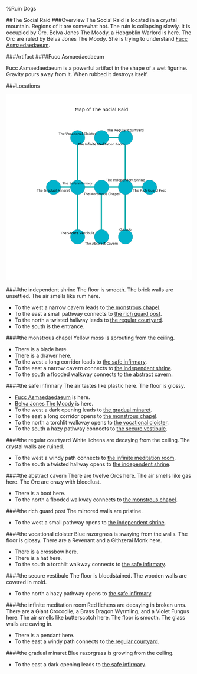 %Ruin Dogs

##The Social Raid
###Overview
The Social Raid is located in a crystal mountain. Regions of it are somewhat hot. The ruin is collapsing slowly. It is occupied by Orc. <a name="Belva-Jones-The-Moody"></a>Belva Jones The Moody, a Hobgoblin Warlord is here. The Orc are ruled by Belva Jones The Moody. She  is trying to understand [Fucc Asmaedaedaeum](#Fucc-Asmaedaedaeum). 



###Artifact
####<a name="Fucc-Asmaedaedaeum"></a>Fucc Asmaedaedaeum


Fucc Asmaedaedaeum is a powerful artifact in the shape of a wet figurine. Gravity pours away from it. When rubbed it destroys itself. 





###Locations


![](../v2/images/The-Social-Raid.png)

####<a name="the-independent-shrine"></a>the independent shrine
The floor is smooth. The brick walls are unsettled. The air smells like rum here. 



* To the west a narrow cavern leads to [the monstrous chapel](#the-monstrous-chapel).
* To the east a small pathway connects to [the rich guard post](#the-rich-guard-post).
* To the north a twisted hallway leads to [the regular courtyard](#the-regular-courtyard).
* To the south is the entrance.


####<a name="the-monstrous-chapel"></a>the monstrous chapel
Yellow moss is sprouting from the ceiling. 



* There is a blade here.
* There is a drawer here.
* To the west a long corridor leads to [the safe infirmary](#the-safe-infirmary).
* To the east a narrow cavern connects to [the independent shrine](#the-independent-shrine).
* To the south a flooded walkway connects to [the abstract cavern](#the-abstract-cavern).


####<a name="the-safe-infirmary"></a>the safe infirmary
The air tastes like plastic here. The floor is glossy. 



* [Fucc Asmaedaedaeum](#Fucc-Asmaedaedaeum) is here.
* [Belva Jones The Moody](#Belva-Jones-The-Moody) is here.
* To the west a dark opening leads to [the gradual minaret](#the-gradual-minaret).
* To the east a long corridor opens to [the monstrous chapel](#the-monstrous-chapel).
* To the north a torchlit walkway opens to [the vocational cloister](#the-vocational-cloister).
* To the south a hazy pathway connects to [the secure vestibule](#the-secure-vestibule).


####<a name="the-regular-courtyard"></a>the regular courtyard
White lichens are decaying from the ceiling. The crystal walls are ruined. 



* To the west a windy path connects to [the infinite meditation room](#the-infinite-meditation-room).
* To the south a twisted hallway opens to [the independent shrine](#the-independent-shrine).


####<a name="the-abstract-cavern"></a>the abstract cavern
There are twelve Orcs here. The air smells like gas here. The Orc are crazy with bloodlust. 



* There is a boot here.
* To the north a flooded walkway connects to [the monstrous chapel](#the-monstrous-chapel).


####<a name="the-rich-guard-post"></a>the rich guard post
The mirrored walls are pristine. 



* To the west a small pathway opens to [the independent shrine](#the-independent-shrine).


####<a name="the-vocational-cloister"></a>the vocational cloister
Blue razorgrass is swaying from the walls. The floor is glossy. There are a Revenant and a Githzerai Monk here. 



* There is a crossbow here.
* There is a hat here.
* To the south a torchlit walkway connects to [the safe infirmary](#the-safe-infirmary).


####<a name="the-secure-vestibule"></a>the secure vestibule
The floor is bloodstained. The wooden walls are covered in mold. 



* To the north a hazy pathway opens to [the safe infirmary](#the-safe-infirmary).


####<a name="the-infinite-meditation-room"></a>the infinite meditation room
Red lichens are decaying in broken urns. There are a Giant Crocodile, a Brass Dragon Wyrmling, and a Violet Fungus here. The air smells like butterscotch here. The floor is smooth. The glass walls are caving in. 



* There is a pendant here.
* To the east a windy path connects to [the regular courtyard](#the-regular-courtyard).


####<a name="the-gradual-minaret"></a>the gradual minaret
Blue razorgrass is growing from the ceiling. 



* To the east a dark opening leads to [the safe infirmary](#the-safe-infirmary).


